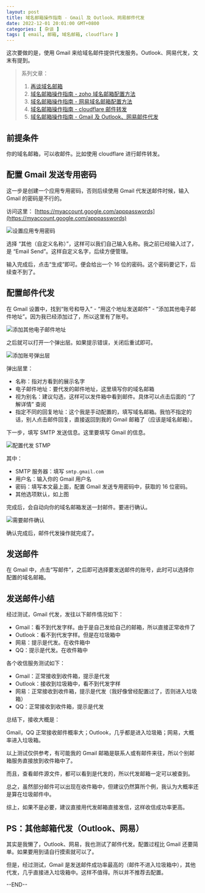 ```yaml
---
layout: post
title: 域名邮箱操作指南 - Gmail 及 Outlook、网易邮件代发
date: 2022-12-01 20:01:00 GMT+0800
categories: [ 杂谈 ]
tags: [ email, 邮箱, 域名邮箱, cloudflare ]
---
```


这次要做的是，使用 Gmail 来给域名邮件提供代发服务。Outlook、网易代发，文末有提到。

<!-- more -->

> 系列文章：
>
> 1. [再谈域名邮箱](https://www.yukapril.com/2022/11/06/email.html)
> 2. [域名邮箱操作指南 - zoho 域名邮箱配置方法](https://www.yukapril.com/2022/11/12/email-zoho.html)
> 3. [域名邮箱操作指南 - 网易域名邮箱配置方法](https://www.yukapril.com/2022/11/20/email-netease.html)
> 4. [域名邮箱操作指南 - cloudflare 邮件转发](https://www.yukapril.com/2022/11/27/email-cloudflare.html)
> 5. [域名邮箱操作指南 - Gmail 及 Outlook、网易邮件代发](https://www.yukapril.com/2022/12/01/email-gmail.html)

## 前提条件

你的域名邮箱，可以收邮件。比如使用 cloudflare 进行邮件转发。

## 配置 Gmail 发送专用密码

这一步是创建一个应用专用密码，否则后续使用 Gmail 代发送邮件时候，输入 Gmail 的密码是不行的。

访问这里： [https://myaccount.google.com/apppasswords](https://myaccount.google.com/apppasswords)

![设置应用专用密码](https://cdn.nlark.com/yuque/0/2022/png/86612/1669876674303-631b266e-8634-4ec2-b84d-0861f61c98f9.png)

选择 “其他（自定义名称）”，这样可以我们自己输入名称。我之前已经输入过了，是 “Email Send”。这样自定义名字，后续方便管理。

输入完成后，点击“生成”即可。便会给出一个 16 位的密码。这个密码要记下，后续查不到了。

## 配置邮件代发

在 Gmail 设置中，找到“账号和导入” - “用这个地址发送邮件” - “添加其他电子邮件地址”。因为我已经添加过了，所以这里有了账号。

![添加其他电子邮件地址](https://cdn.nlark.com/yuque/0/2022/png/86612/1669876680178-829c212a-c4af-45bd-b18d-f60202757686.png)

之后就可以打开一个弹出层。如果提示错误，关闭后重试即可。

![添加账号弹出层](https://cdn.nlark.com/yuque/0/2022/png/86612/1669876686517-228bf301-5f97-4205-ab3f-0616c8afae58.png)

弹出层里：

* 名称：指对方看到的展示名字
* 电子邮件地址：要代发的邮件地址，这里填写你的域名邮箱
* 视为别名：建议勾选，这样可以发件箱中看到邮件。具体可以点击后面的 “了解详情” 查阅
* 指定不同的回复地址：这个我是手动配置的，填写域名邮箱。我怕不指定的话，别人点击邮件回复，直接返回到我的 Gmail 邮箱了（应该是域名邮箱）。

下一步，填写 SMTP 发送信息。这里要填写 Gmail 的信息。

![配置代发 STMP](https://cdn.nlark.com/yuque/0/2022/png/86612/1669876691270-95bfabe9-0fab-48d8-8a83-b8444e90a8c9.png)

其中：

* SMTP 服务器：填写 `smtp.gmail.com`
* 用户名：输入你的 Gmail 用户名
* 密码：填写本文最上面，配置 Gmail 发送专用密码中，获取的 16 位密码。
* 其他选项默认，如上图

完成后，会自动向你的域名邮箱发送一封邮件。要进行确认。

![需要邮件确认](https://cdn.nlark.com/yuque/0/2022/png/86612/1669876696403-8175662f-8d71-44e4-9cea-8d92367cfd61.png)

确认完成后，邮件代发操作就完成了。

## 发送邮件

在 Gmail 中，点击“写邮件”，之后即可选择要发送邮件的账号，此时可以选择你配置的域名邮箱。

## 发送邮件小结

经过测试，Gmail 代发，发往以下邮件情况如下：

* Gmail：看不到代发字样。由于是自己发给自己的邮箱，所以直接正常收件了
* Outlook：看不到代发字样。但是在垃圾箱中
* 网易：提示是代发。在收件箱中
* QQ：提示是代发。在收件箱中

各个收信服务测试如下：

* Gmail：正常接收到收件箱，提示是代发
* Outlook：接收到垃圾箱中，看不到代发字样
* 网易：正常接收到收件箱，提示是代发（我好像曾经配置过了，否则进入垃圾箱）
* QQ：正常接收到收件箱，提示是代发

总结下，接收大概是：

Gmail，QQ 正常接收邮件概率大；Outlook，几乎都是进入垃圾箱；网易，大概率进入垃圾箱。

以上测试仅供参考，有可能我的 Gmail 邮箱是联系人或有邮件来往，所以个别邮箱服务直接放到收件箱中了。

而且，查看邮件源文件，都可以看到是代发的，所以代发邮箱一定可以被查到。

总之，虽然部分邮件可以出现在收件箱中，但建议仍然算所个例，我认为大概率还是算在垃圾邮件中。

综上，如果不是必要，建议直接用代发邮箱直接发信，这样收信成功率更高。

## PS：其他邮箱代发（Outlook、网易）

其实是我懒了，Outlook、网易，我也测试了邮件代发。配置过程比 Gmail 还要简单。如果要用到请自行摸索就可以了。

但是，经过测试，Gmail 是发送邮件成功率最高的（邮件不进入垃圾箱中），其他代发，几乎直接进入垃圾箱中。这样不值得。所以并不推荐去配置。

--END--
